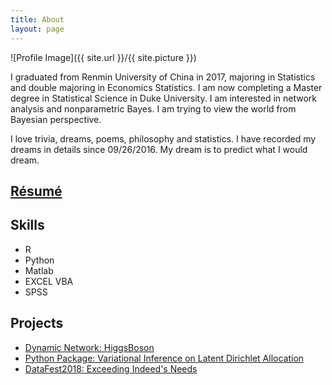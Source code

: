 ```yaml
---
title: About
layout: page
---
```

![Profile Image]({{ site.url }}/{{ site.picture }})



<p> I graduated from Renmin University of China in 2017, majoring in Statistics and double majoring in Economics Statistics. I am now completing a Master degree in Statistical Science in Duke University. I am interested in network analysis and nonparametric Bayes. I am trying to view the world from Bayesian perspective.</p>

<p>I love trivia, dreams, poems, philosophy and statistics. I have recorded my dreams in details since 09/26/2016. My dream is to predict what I would dream.</p>

<h2><a href="https://github.com/YunranChen/HiggsBoson">Résumé</a></h2>

<h2>Skills</h2>

<ul class="skill-list">
	<li>R</li>
	<li>Python</li>
	<li>Matlab</li>
	<li>EXCEL VBA</li>
	<li>SPSS</li>
</ul>

<h2>Projects</h2>

<ul>
	<li><a href="https://github.com/YunranChen/HiggsBoson">Dynamic Network: HiggsBoson</a></li>
	<li><a href="https://github.com/YunranChen/VIonLDA">Python Package: Variational Inference on Latent Dirichlet Allocation</a></li>
	<li><a href="https://github.com/YunranChen/DataFest2018">DataFest2018: Exceeding Indeed's Needs</a></li>
</ul>

